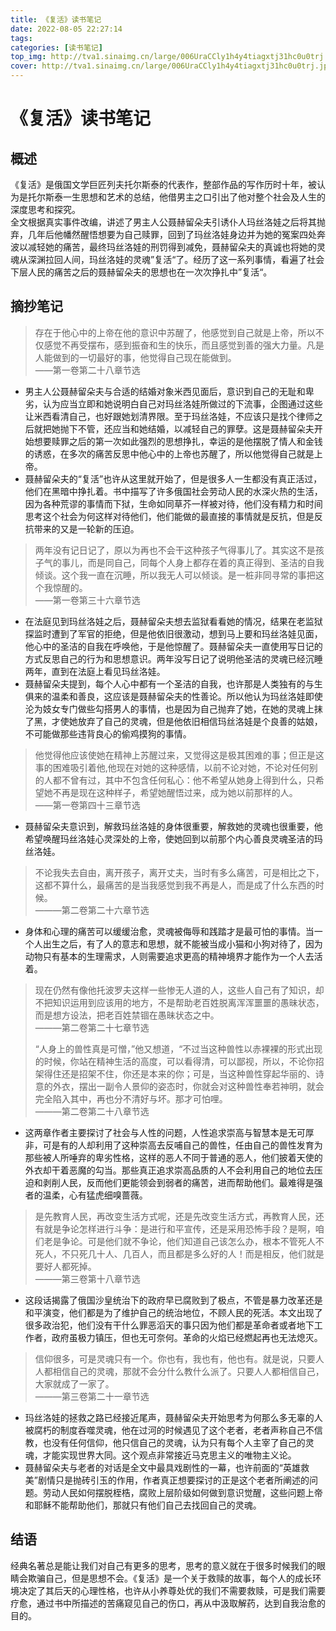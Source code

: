 ```yaml
---
title: 《复活》读书笔记
date: 2022-08-05 22:27:14
tags:
categories: [读书笔记]
top_img: http://tva1.sinaimg.cn/large/006UraCCly1h4y4tiagxtj31hc0u0trj.jpg
cover: http://tva1.sinaimg.cn/large/006UraCCly1h4y4tiagxtj31hc0u0trj.jpg
---
```

# 《复活》读书笔记
## 概述
《复活》是俄国文学巨匠列夫托尔斯泰的代表作，整部作品的写作历时十年，被认为是托尔斯泰一生思想和艺术的总结，他借男主之口引出了他对整个社会及人生的深度思考和探究。  
全文根据真实事件改编，讲述了男主人公聂赫留朵夫引诱仆人玛丝洛娃之后将其抛弃，几年后他幡然醒悟想要为自己赎罪，回到了玛丝洛娃身边并为她的冤案四处奔波以减轻她的痛苦，最终玛丝洛娃的刑罚得到减免，聂赫留朵夫的真诚也将她的灵魂从深渊拉回人间，玛丝洛娃的灵魂”复活“了。经历了这一系列事情，看遍了社会下层人民的痛苦之后的聂赫留朵夫的思想也在一次次挣扎中”复活“。
## 摘抄笔记
> 存在于他心中的上帝在他的意识中苏醒了，他感觉到自己就是上帝，所以不仅感觉不再受摆布，感到振奋和生的快乐，而且感觉到善的强大力量。凡是人能做到的一切最好的事，他觉得自己现在能做到。  
> ——第一卷第二十八章节选

+ 男主人公聂赫留朵夫与合适的结婚对象米西见面后，意识到自己的无耻和卑劣，认为应当立即和她说明白自己对玛丝洛娃所做过的下流事，企图通过这些让米西看清自己，也好跟她划清界限。至于玛丝洛娃，不应该只是找个律师之后就把她抛下不管，还应当和她结婚，以减轻自己的罪孽。这是聂赫留朵夫开始想要赎罪之后的第一次如此强烈的思想挣扎，幸运的是他摆脱了情人和金钱的诱惑，在多次的痛苦反思中他心中的上帝也苏醒了，所以他觉得自己就是上帝。  
+ 聂赫留朵夫的“复活”也许从这里就开始了，但是很多人一生都没有真正活过，他们在黑暗中挣扎着。书中描写了许多俄国社会劳动人民的水深火热的生活，因为各种荒谬的事情而下狱，生命如同草芥一样被对待，他们没有精力和时间思考这个社会为何这样对待他们，他们能做的最直接的事情就是反抗，但是反抗带来的又是一轮新的压迫。
> 两年没有记日记了，原以为再也不会干这种孩子气得事儿了。其实这不是孩子气的事儿，而是同自己，同每个人身上都存在着的真正得到、圣洁的自我倾谈。这个我一直在沉睡，所以我无人可以倾谈。是一桩非同寻常的事把这个我惊醒的。  
> ——第一卷第三十六章节选
+ 在法庭见到玛丝洛娃之后，聂赫留朵夫想去监狱看看她的情况，结果在老监狱探监时遭到了军官的拒绝，但是他依旧很激动，想到马上要和玛丝洛娃见面，他心中的圣洁的自我在呼唤他，于是他惊醒了。聂赫留朵夫一直使用写日记的方式反思自己的行为和思想意识。两年没写日记了说明他圣洁的灵魂已经沉睡两年，直到在法庭上看见玛丝洛娃。  
+ 聂赫留朵夫提到，每个人心中都有一个圣洁的自我，也许那是人类独有的与生俱来的温柔和善良，这应该是聂赫留朵夫的性善论。所以他认为玛丝洛娃即使沦为妓女专门做些勾搭男人的事情，也是因为自己抛弃了她，在她的灵魂上抹了黑，才使她放弃了自己的灵魂，但是他依旧相信玛丝洛娃是个良善的姑娘，不可能做那些违背良心的偷鸡摸狗的事情。  
> 他觉得他应该使她在精神上苏醒过来，又觉得这是极其困难的事；但正是这事的困难吸引着他,他现在对她的这种感情，以前不论对她，不论对任何别的人都不曾有过，其中不包含任何私心：他不希望从她身上得到什么，只希望她不再是现在这种样子，希望她醒悟过来，成为她以前那样的人。   
> ——第一卷第四十三章节选  
+ 聂赫留朵夫意识到，解救玛丝洛娃的身体很重要，解救她的灵魂也很重要，他希望唤醒玛丝洛娃心灵深处的上帝，使她回到以前那个内心善良灵魂圣洁的玛丝洛娃。  
> 不论我失去自由，离开孩子，离开丈夫，当时有多么痛苦，可是相比之下，这都不算什么，最痛苦的是当我感觉到我不再是人，而是成了什么东西的时候。  
> ———第二卷第二十六章节选
+ 身体和心理的痛苦可以缓缓治愈，灵魂被侮辱和践踏才是最可怕的事情。当一个人出生之后，有了人的意志和思想，就不能被当成小猫和小狗对待了，因为动物只有基本的生理需求，人则需要追求更高的精神境界才能作为一个人去活着。  
> 现在仍然有像他托波罗夫这样一些惨无人道的人，这些人自己有了知识，却不把知识运用到应该用的地方，不是帮助老百姓脱离浑浑噩噩的愚昧状态，而是想方设法，把老百姓禁锢在愚昧状态之中。  
> ———第二卷第二十七章节选  
> 
> “人身上的兽性真是可憎，”他又想道，“不过当这种兽性以赤裸裸的形式出现的时候，你站在精神生活的高度，可以看得清，可以鄙视，所以，不论你招架得住还是招架不住，你还是本来的你；可是，当这种兽性穿起华丽的、诗意的外衣，摆出一副令人景仰的姿态时，你就会对这种兽性奉若神明，就会完全陷入其中，再也分不清好与坏。那才可怕哩。  
> ———第二卷第二十八章节选  
+ 这两章作者主要探讨了社会与人性的问题，人性追求崇高与智慧本是无可厚非，可是有的人却利用了这种崇高去反哺自己的兽性，任由自己的兽性发育为那些被人所唾弃的卑劣性格，这样的恶人不同于普通的恶人，他们披着天使的外衣却干着恶魔的勾当。那些真正追求崇高品质的人不会利用自己的地位去压迫和剥削人民，反而他们更能领会到弱者的痛苦，进而帮助他们。最难得是强者的温柔，心有猛虎细嗅蔷薇。
> 是先教育人民，再改变生活方式呢，还是先改变生活方式，再教育人民，还有就是争论怎样进行斗争：是进行和平宣传，还是采用恐怖手段？是啊，咱们老是争论。可是他们就不争论，他们知道自己该怎么办，根本不管死人不死人，不只死几十人、几百人，而且都是多么好的人！而是相反，他们就是要好人都死掉。  
> ———第三卷第十八章节选
+ 这段话揭露了俄国沙皇统治下的政府早已腐败到了极点，不管是暴力改革还是和平演变，他们都是为了维护自己的统治地位，不顾人民的死活。本文出现了很多政治犯，他们没有干什么罪恶滔天的事只因为他们都是革命者或者地下工作者，政府虽极力镇压，但也无可奈何。革命的火焰已经燃起再也无法熄灭。
> 信仰很多，可是灵魂只有一个。你也有，我也有，他也有。就是说，只要人人都相信自己的灵魂，那就不会分什么教什么派了。只要人人都相信自己，大家就成了一家了。  
> ———第三卷第二十一章节选  
+ 玛丝洛娃的拯救之路已经接近尾声，聂赫留朵夫开始思考为何那么多无辜的人被腐朽的制度吞噬灵魂，他在过河的时候遇见了这个老者，老者声称自己不信教，也没有任何信仰，他只信自己的灵魂，认为只有每个人主宰了自己的灵魂，才能实现世界大同。这个观点非常接近马克思主义的唯物主义论。  
+ 聂赫留朵夫与老者的对话是全文中最具戏剧性的一幕，也许前面的“英雄救美”剧情只是抛砖引玉的作用，作者真正想要探讨的正是这个老者所阐述的问题。劳动人民如何摆脱桎梏，腐败上层阶级如何做到意识觉醒，这些问题上帝和耶稣不能帮助他们，那就只有他们自己去找回自己的灵魂。
## 结语
经典名著总是能让我们对自己有更多的思考，思考的意义就在于很多时候我们的眼睛会欺骗自己，但是思想不会。《复活》是一个关于救赎的故事，每个人的成长环境决定了其后天的心理性格，也许从小养尊处优的我们不需要救赎，可是我们需要疗愈，通过书中所描述的苦痛窥见自己的伤口，再从中汲取解药，达到自我治愈的目的。